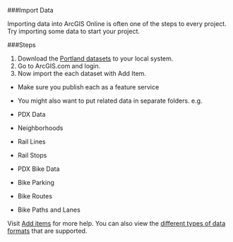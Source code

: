 ###Import Data

Importing data into ArcGIS Online is often one of the steps to every project. Try importing some data to start your project.

###Steps

1. Download the [Portland datasets](./downloads) to your local system. 
2. Go to ArcGIS.com and login.
3. Now import the each dataset with Add Item. 
 * Make sure you publish each as a feature service
 * You might also want to put related data in separate folders. e.g. 
  
* PDX Data
 * Neighborhoods
 * Rail Lines
 * Rail Stops
  
* PDX Bike Data
 * Bike Parking
 * Bike Routes
 * Bike Paths and Lanes

Visit [Add items](http://doc.arcgis.com/en/arcgis-online/share-maps/add-items.htm) for more help.   You can also view the [different types of data formats](http://doc.arcgis.com/en/arcgis-online/share-maps/supported-items.htm) that are supported. 

